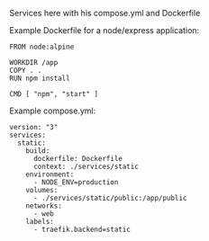 Services here
with his compose.yml and Dockerfile

Example Dockerfile for a node/express application:

```
FROM node:alpine

WORKDIR /app
COPY . .
RUN npm install

CMD [ "npm", "start" ]
```

Example compose.yml:

```
version: "3"
services:
  static:
    build:
      dockerfile: Dockerfile
      context: ./services/static
    environment:
      - NODE_ENV=production
    volumes:
      - ./services/static/public:/app/public
    networks:
      - web
    labels:
      - traefik.backend=static

```